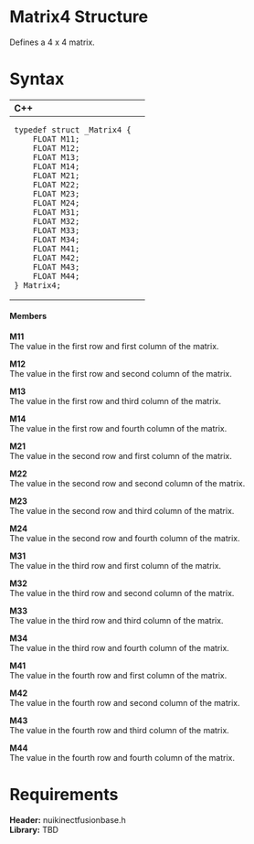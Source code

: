 Matrix4 Structure  
=================  

Defines a 4 x 4 matrix. <span id="syntaxSection"></span>

Syntax  
======  

<table>
<colgroup>
<col width="100%" />
</colgroup>
<thead>
<tr class="header">
<th align="left">C++</th>
</tr>
</thead>
<tbody>
<tr class="odd">
<td align="left"><pre><code>typedef struct _Matrix4 {  
    FLOAT M11;  
    FLOAT M12;  
    FLOAT M13;  
    FLOAT M14;  
    FLOAT M21;  
    FLOAT M22;  
    FLOAT M23;  
    FLOAT M24;  
    FLOAT M31;  
    FLOAT M32;  
    FLOAT M33;  
    FLOAT M34;  
    FLOAT M41;  
    FLOAT M42;  
    FLOAT M43;  
    FLOAT M44;  
} Matrix4;</code></pre></td>
</tr>
</tbody>
</table>

<span id="ID4EG"></span>
#### Members  

**M11**    
The value in the first row and first column of the matrix.  

**M12**    
The value in the first row and second column of the matrix.  

**M13**    
The value in the first row and third column of the matrix.  

**M14**    
The value in the first row and fourth column of the matrix.  

**M21**    
The value in the second row and first column of the matrix.  

**M22**    
The value in the second row and second column of the matrix.  

**M23**    
The value in the second row and third column of the matrix.  

**M24**    
The value in the second row and fourth column of the matrix.  

**M31**    
The value in the third row and first column of the matrix.  

**M32**    
The value in the third row and second column of the matrix.  

**M33**    
The value in the third row and third column of the matrix.  

**M34**    
The value in the third row and fourth column of the matrix.  

**M41**    
The value in the fourth row and first column of the matrix.  

**M42**    
The value in the fourth row and second column of the matrix.  

**M43**    
The value in the fourth row and third column of the matrix.  

**M44**    
The value in the fourth row and fourth column of the matrix.  

<span id="requirements"></span>

Requirements  
============  

**Header:** nuikinectfusionbase.h  
**Library:** TBD  



<!--Please do not edit the data in the comment block below.-->
<!--
TOCTitle : Matrix4 Structure
RLTitle : Matrix4 Structure
KeywordK : Matrix4 structure
KeywordF : Matrix4
KeywordF : Microsoft.Kinect.nuikinectfusionbase.Matrix4
KeywordA : T:Microsoft.Kinect.nuikinectfusionbase.Matrix4
AssetID : T:Microsoft.Kinect.nuikinectfusionbase.Matrix4
Locale : en-us
CommunityContent : 1
APIType : Managed
APILocation : 
APIName : Microsoft.Kinect.nuikinectfusionbase.Matrix4
TargetOS : Windows
TopicType : kbSyntax
DevLang : C++
DocSet : K4Wv2
ProjType : K4Wv2Proj
Technology : Kinect for Windows
Product : Kinect for Windows SDK v2
productversion : 20
-->
